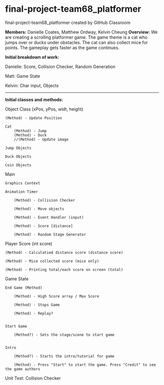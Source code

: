# final-project-team68_platformer
final-project-team68_platformer created by GitHub Classroom

**Members:** Danielle Coates, Matthew Ordway, Kelvin Cheung
**Overview:** We are creating a scrolling platformer game. The game theme is a cat who jumps over or ducks under obstacles.
The cat can also collect mice for points. The gameplay gets faster as the game continues.

**Initial breakdown of work:**

Danielle: Score, Collision Checker, Random Generation 

Matt: Game State

Kelvin: Char input, Objects

****

**Initial classes and methods:**

Object Class (xPos, yPos, widt, height)

	(Method) - Update Position
	
	Cat
		(Method) - Jump
		(Method) - Duck
		//(Method) - Update image
		
	Jump Objects
	
	Duck Objects
	
	Coin Objects

Main

	Graphics Context

	Animation Timer

		(Method) - Collision Checker
	
		(Method) - Move objects
	
		(Method) - Event Handler (input)
	
		(Method) - Score [distance]
	
		(Method) - Random Stage Generator
	
	
Player Score (int score)

	(Method) - Calculatied distance score (distance score)
	
	(Method) - Mice collected score (mice only)
	
	(Method) - Printing total/each score on screen (total)
	
	
Game State

	End Game (Method)
	
		(Method) - High Score array / Max Score
		
		(Method) - Stops Game
		
		(Method) - Replay?
		
	
	Start Game
	
		(Method?) - Sets the stage/scene to start game
		

	Intro
	
		(Method?) - Starts the intro/tutorial for game
		
		(Method) - Press "Start" to start the game. Press "Credit" to see the game authors
		

Unit Test: Collision Checker
	


